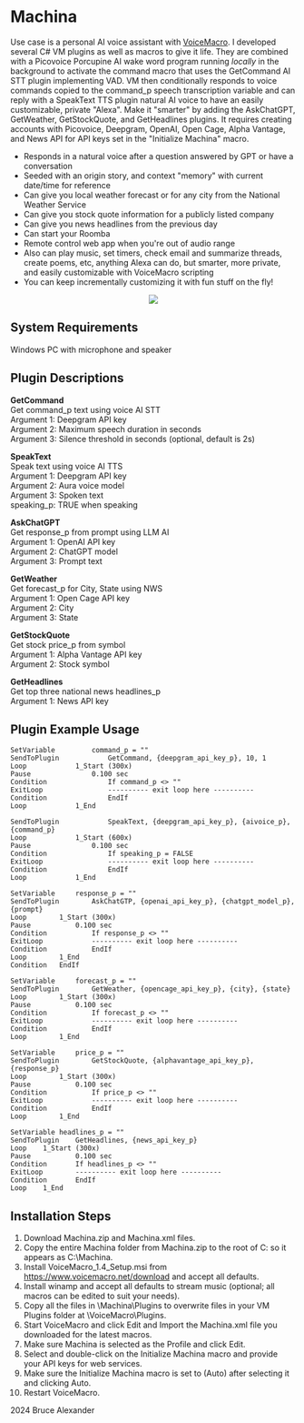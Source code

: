 Machina
==

Use case is a personal AI voice assistant with [VoiceMacro](https://www.voicemacro.net). I developed several C# VM plugins as well as macros to give it life. They are combined with a Picovoice Porcupine AI wake word program running *locally* in the background to activate the command macro that uses the GetCommand AI STT plugin implementing VAD. VM then conditionally responds to voice commands copied to the command_p speech transcription variable and can reply with a SpeakText TTS plugin natural AI voice to have an easily customizable, private "Alexa". Make it "smarter" by adding the AskChatGPT, GetWeather, GetStockQuote, and GetHeadlines plugins. It requires creating accounts with Picovoice, Deepgram, OpenAI, Open Cage, Alpha Vantage, and News API for API keys set in the "Initialize Machina" macro.

- Responds in a natural voice after a question answered by GPT or have a conversation
- Seeded with an origin story, and context "memory" with current date/time for reference
- Can give you local weather forecast or for any city from the National Weather Service
- Can give you stock quote information for a publicly listed company
- Can give you news headlines from the previous day
- Can start your Roomba
- Remote control web app when you're out of audio range
- Also can play music, set timers, check email and summarize threads, create poems, etc, anything Alexa can do, but smarter, more private, and easily customizable with VoiceMacro scripting
- You can keep incrementally customizing it with fun stuff on the fly!

<p align="center">
  <img src="https://repository-images.githubusercontent.com/811629505/ba9e6961-bbdc-488c-8760-97e0d3ad67d7" />
</p>

System Requirements
--
Windows PC with microphone and speaker

Plugin Descriptions
--

**GetCommand**  
Get command_p text using voice AI STT  
Argument 1: Deepgram API key  
Argument 2: Maximum speech duration in seconds  
Argument 3: Silence threshold in seconds (optional, default is 2s)  

**SpeakText**  
Speak text using voice AI TTS  
Argument 1: Deepgram API key  
Argument 2: Aura voice model  
Argument 3: Spoken text  
speaking_p: TRUE when speaking  

**AskChatGPT**  
Get response_p from prompt using LLM AI  
Argument 1: OpenAI API key  
Argument 2: ChatGPT model  
Argument 3: Prompt text  

**GetWeather**  
Get forecast_p for City, State using NWS  
Argument 1: Open Cage API key  
Argument 2: City  
Argument 3: State  

**GetStockQuote**  
Get stock price_p from symbol  
Argument 1: Alpha Vantage API key  
Argument 2: Stock symbol  

**GetHeadlines**  
Get top three national news headlines_p  
Argument 1: News API key  

Plugin Example Usage
--

```VoiceMacro
SetVariable	        command_p = ""
SendToPlugin	        GetCommand, {deepgram_api_key_p}, 10, 1
Loop	        1_Start (300x)
Pause	            0.100 sec
Condition	            If command_p <> ""
ExitLoop	            ---------- exit loop here ----------
Condition	            EndIf
Loop	        1_End
```

```VoiceMacro
SendToPlugin	        SpeakText, {deepgram_api_key_p}, {aivoice_p}, {command_p}
Loop	        1_Start (600x)
Pause	            0.100 sec
Condition	            If speaking_p = FALSE
ExitLoop	            ---------- exit loop here ----------
Condition	            EndIf
Loop	        1_End
```

```VoiceMacro
SetVariable	    response_p = ""
SendToPlugin	    AskChatGTP, {openai_api_key_p}, {chatgpt_model_p}, {prompt}
Loop	    1_Start (300x)
Pause	        0.100 sec
Condition	        If response_p <> ""
ExitLoop	        ---------- exit loop here ----------
Condition	        EndIf
Loop	    1_End
Condition	EndIf
```

```VoiceMacro
SetVariable	    forecast_p = ""
SendToPlugin	    GetWeather, {opencage_api_key_p}, {city}, {state}
Loop	    1_Start (300x)
Pause	        0.100 sec
Condition	        If forecast_p <> ""
ExitLoop	        ---------- exit loop here ----------
Condition	        EndIf
Loop	    1_End
```

```VoiceMacro
SetVariable	    price_p = ""
SendToPlugin	    GetStockQuote, {alphavantage_api_key_p}, {response_p}
Loop	    1_Start (300x)
Pause	        0.100 sec
Condition	        If price_p <> ""
ExitLoop	        ---------- exit loop here ----------
Condition	        EndIf
Loop	    1_End
```

```VoiceMacro
SetVariable	headlines_p = ""
SendToPlugin	GetHeadlines, {news_api_key_p}
Loop	1_Start (300x)
Pause	        0.100 sec
Condition	    If headlines_p <> ""
ExitLoop	    ---------- exit loop here ----------
Condition	    EndIf
Loop	1_End
```

Installation Steps
--
1. Download Machina.zip and Machina.xml files.
2. Copy the entire Machina folder from Machina.zip to the root of C: so it appears as C:\Machina.
3. Install VoiceMacro_1.4_Setup.msi from https://www.voicemacro.net/download and accept all defaults.
4. Install winamp and accept all defaults to stream music (optional; all macros can be edited to suit your needs).
5. Copy all the files in \Machina\Plugins to overwrite files in your VM Plugins folder at \VoiceMacro\Plugins.
6. Start VoiceMacro and click Edit and Import the Machina.xml file you downloaded for the latest macros.
7. Make sure Machina is selected as the Profile and click Edit.
8. Select and double-click on the Initialize Machina macro and provide your API keys for web services.
9. Make sure the Initialize Machina macro is set to (Auto) after selecting it and clicking Auto.
10. Restart VoiceMacro.

2024 Bruce Alexander
